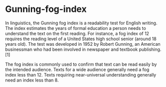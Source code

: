 # Gunning-fog-index
In linguistics, the Gunning fog index is a readability test for English writing. The index estimates the years of formal education a person needs to understand the text on the first reading. For instance, a fog index of 12 requires the reading level of a United States high school senior (around 18 years old). The test was developed in 1952 by Robert Gunning, an American businessman who had been involved in newspaper and textbook publishing.[1]

The fog index is commonly used to confirm that text can be read easily by the intended audience. Texts for a wide audience generally need a fog index less than 12. Texts requiring near-universal understanding generally need an index less than 8.
